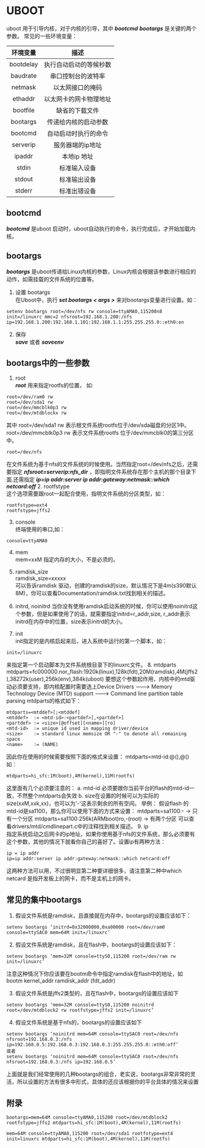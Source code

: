# UBOOT
uboot 用于引导内核，对于内核的引导，其中 ***bootcmd*** ***bootargs*** 是关键的两个参数。
常见的一些环境变量：

|环境变量 | 描述|
|:-------:|:-----:|
|bootdelay |  执行自动启动的等候秒数|
|baudrate| 串口控制台的波特率|
|netmask|  以太网接口的掩码|
|ethaddr|  以太网卡的网卡物理地址|
|bootfile|  缺省的下载文件|
|bootargs| 传递给内核的启动参数|
|bootcmd| 自动启动时执行的命令|
|serverip| 服务器端的ip地址|
|ipaddr| 本地ip 地址|
|stdin| 标准输入设备|
|stdout|  标准输出设备|
|stderr|  标准出错设备|
## bootcmd
***bootcmd*** 是uboot 启动时，uboot自动执行的命令，执行完成后，才开始加载内核。
## bootargs
***bootargs*** 是uboot传递给Linux内核的参数，Linux内核会根据该参数进行相应的动作，如需挂载的文件系统的位置等。
1. 设置 bootargs  
在Uboot中，执行 ***set bootargs < args >*** 来对bootargs变量进行设置。如：
```
setenv bootargs root=/dev/nfs rw console=ttyAMA0,115200n8 init=/linuxrc mmc=2 nfsroot=192.168.1.200:/nfs ip=192.168.1.200:192.168.1.101:192.168.1.1:255.255.255.0::eth0:on
```
2. 保存  
***save*** 或者 ***saveenv***

## bootargs中的一些参数
1.  root  
***root*** 用来指定rootfs的位置， 如:
```
root=/dev/ram0 rw
root=/dev/sda1 rw
root=/dev/mmcblk0p3 rw
root=/dev/mtdblockx rw
```
其中 root=/dev/sda1 rw 表示根文件系统rootfs位于/dev/sda磁盘的分区1中。  
root=/dev/mmcblk0p3 rw 表示文件系统rootfs 位于/dev/mmcblk0的第三分区中。
```
root=/dev/nfs
```
在文件系统为基于nfs的文件系统的时候使用。当然指定root=/dev/nfs之后，还需要指定 ***nfsroot=serverip:nfs_dir*** ，即指明文件系统存在那个主机的那个目录下面.还需指定 ***ip=ip addr:server ip addr:gateway:netmask::which netcard:off***
2.  rootfstype  
这个选项需要跟root一起配合使用，指明文件系统的分区类型，如：
```
rootfstype=ext4
rootfstype=jffs2
```
3. console  
终端使用的串口,如：
```
console=ttyAMA0
```

4. mem  
mem=xxM 指定内存的大小，不是必须的。

5. ramdisk_size  
ramdisk_size=xxxxx  
可以告诉ramdisk 驱动，创建的ramdisk的size，默认情况下是4m(s390默认8M)，你可以查看Documentation/ramdisk.txt找到相关的描述。
6. initrd, noinitrd
当你没有使用ramdisk启动系统的时候，你可以使用noinitrd这个参数，但是如果使用了的话，就需要指定initrd=r_addr,size, r_addr表示initrd在内存中的位置，size表示initrd的大小。
7. init  
init指定的是内核启起来后，进入系统中运行的第一个脚本，如：
```
init=/linuxrc
```
来指定第一个启动脚本为文件系统根目录下的linuxrc文件。
8. mtdparts  
mtdparts=fc000000.nor_flash:1920k(linux),128k(fdt),20M(ramdisk),4M(jffs2),38272k(user),256k(env),384k(uboot)
要想这个参数起作用，内核中的mtd驱动必须要支持，即内核配置时需要选上Device Drivers  ---> Memory Technology Device (MTD) support  ---> Command line partition table parsing
mtdparts的格式如下：
```
mtdparts=<mtddef>[;<mtddef]
<mtddef>  := <mtd-id>:<partdef>[,<partdef>]
<partdef> := <size>[@offset][<name>][ro]
<mtd-id>  := unique id used in mapping driver/device
<size>    := standard linux memsize OR "-" to denote all remaining space
<name>    := (NAME)
```
因此你在使用的时候需要按照下面的格式来设置：
mtdparts=mtd-id:<size1>@<offset1>(<name1>),<size2>@<offset2>(<name2>)
如：
```
mtdparts=hi_sfc:1M(boot),4M(kernel),11M(rootfs)
```
这里面有几个必须要注意的：
a.  mtd-id 必须要跟你当前平台的flash的mtd-id一致，不然整个mtdparts会失效
b.  size在设置的时候可以为实际的size(xxM,xxk,xx)，也可以为'-'这表示剩余的所有空间。
举例：
假设flash 的mtd-id是sa1100，那么你可以使用下面的方式来设置：
mtdparts=sa1100:-     →  只有一个分区
mtdparts=sa1100:256k(ARMboot)ro,-(root)  →  有两个分区
可以查看drivers/mtd/cmdlinepart.c中的注释找到相关描述。
9. ip  
指定系统启动之后网卡的ip地址，如果你使用基于nfs的文件系统，那么必须要有这个参数，其他的情况下就看你自己的喜好了。设置ip有两种方法：
```
ip = ip addr
ip=ip addr:server ip addr:gateway:netmask::which netcard:off
```
这两种方法可以用，不过很明显第二种要详细很多，请注意第二种中which netcard 是指开发板上的网卡，而不是主机上的网卡。

## 常见的集中bootargs
1. 假设文件系统是ramdisk，且直接就在内存中，bootargs的设置应该如下：
```
setenv bootargs ‘initrd=0x32000000,0xa00000 root=/dev/ram0 console=ttySAC0 mem=64M init=/linuxrc’
```

2. 假设文件系统是ramdisk，且在flash中，bootargs的设置应该如下：
```
setenv bootargs ‘mem=32M console=ttyS0,115200 root=/dev/ram rw init=/linuxrc’
```
注意这种情况下你应该要在bootm命令中指定ramdisk在flash中的地址，如bootm kernel_addr ramdisk_addr (fdt_addr)

3. 假设文件系统是jffs2类型的，且在flash中，bootargs的设置应该如下
```
setenv bootargs ‘mem=32M console=ttyS0,115200 noinitrd root=/dev/mtdblock2 rw rootfstype=jffs2 init=/linuxrc’
```
4. 假设文件系统是基于nfs的，bootargs的设置应该如下
```
setenv bootargs ‘noinitrd mem=64M console=ttySAC0 root=/dev/nfs nfsroot=192.168.0.3:/nfs ip=192.168.0.5:192.168.0.3:192.168.0.3:255.255.255.0::eth0:off’
或者
setenv bootargs ‘noinitrd mem=64M console=ttySAC0 root=/dev/nfs nfsroot=192.168.0.3:/nfs ip=192.168.0.5’
```

上面就是我们经常使用的几种bootargs的组合，老实说，bootargs非常非常的灵活，所以设置的方法有很多中形式，具体的还应该根据你的平台具体的情况来设置

## 附录
```
bootargs=mem=64M console=ttyAMA0,115200 root=/dev/mtdblock2 rootfstype=jffs2 mtdparts=hi_sfc:1M(boot),4M(kernel),11M(rootfs)

mem=64M console=ttyAMA0,115200 root=/dev/sda1 rootfstype=ext4 init=linuxrc mtdparts=hi_sfc:1M(boot),4M(kernel),11M(rootfs)
```
